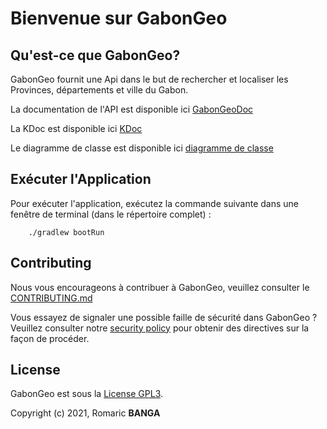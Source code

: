 
# Bienvenue sur GabonGeo

## Qu'est-ce que GabonGeo?

GabonGeo fournit une Api dans le but de rechercher et localiser les Provinces, départements et ville du Gabon.

La documentation de l'API est disponible ici [GabonGeoDoc](https://gabongeo.herokuapp.com/swagger-ui.html)

La KDoc est disponible ici [KDoc](docs/apidocs/index.md)

Le diagramme de classe est disponible ici [diagramme de classe](docs/diagrammes/diagramme_de_classes.png)

## Exécuter l'Application

Pour exécuter l'application, exécutez la commande suivante dans une fenêtre de terminal (dans le répertoire complet) :

        ./gradlew bootRun

## Contributing

Nous vous encourageons à contribuer à GabonGeo, veuillez consulter le [CONTRIBUTING.md](CONTRIBUTING.md)

Vous essayez de signaler une possible faille de sécurité dans GabonGeo ? Veuillez consulter notre [security policy](SECURITY.md) pour obtenir des directives sur la façon de procéder.
## License

GabonGeo est sous la [License GPL3](https://opensource.org/licenses/GPL-3.0).

Copyright (c) 2021, Romaric **BANGA**
